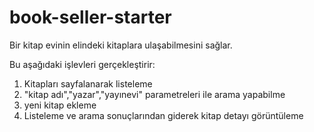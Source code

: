 # book-seller-starter
Bir kitap evinin elindeki kitaplara ulaşabilmesini sağlar.

Bu aşağıdaki işlevleri gerçekleştirir:
1. Kitapları sayfalanarak listeleme
2. "kitap adı","yazar","yayınevi" parametreleri ile arama yapabilme
3. yeni kitap ekleme
4. Listeleme ve arama sonuçlarından giderek kitap detayı görüntüleme


